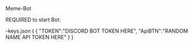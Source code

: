Meme-Bot

REQUIRED to start Bot:

-keys.json (
    {
    "TOKEN":"DISCORD BOT TOKEN HERE",
    "ApiBTN":"RANDOM NAME API TOKEN HERE"
}
)
